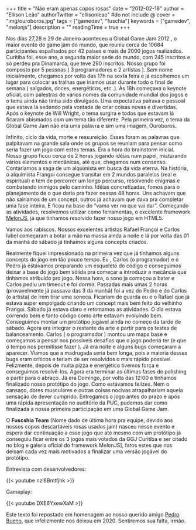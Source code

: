 +++
title = "Não eram apenas copos rosas"
date = "2012-02-16"
author = "Ellison Leão"
authorTwitter = "ellisonleao" #do not include @
cover = "img/ouroboros.jpg"
tags = ["gamedev", "fuschia"]
keywords = ["gamedev", "melonjs"]
description = ""
readingTime = true
+++

Nos dias 27,28 e 29 de Janeiro aconteceu a Global Game Jam 2012 , o maior evento de game jam do mundo, que reuniu cerca de 10684 participantes espalhados por 42 países e mais de 2000 jogos realizados. Curitiba foi, esse ano, a segunda maior sede do mundo, com 245 inscritos e só perdeu pra Dinamarca, que teve 290 inscritos. Nosso grupo foi composto por 5 pessoas ( 3 programadores e 2 artistas ). Sem nome inicialmente, chegamos por volta das 17h na sexta feira e já escolhemos um lugar para colocar as tralhas que iríamos usar durante todo o final de semana ( salgados, doces, energéticos, etc..). Às 18h começava o keynote oficial, com palestras de vários nomes da comunidade mundial dos jogos e o tema ainda não tinha sido divulgado. Uma expectativa pairava o pessoal que estava lá sedendo pela vontade de criar coisas novas e divertidas. Após o keynote de Will Wright, o tema surgira e todos que estavam lá ficaram abismados com um tema tão diferente. Pela primeira vez, o tema da Global Game Jam não era uma palavra e sim uma imagem, Ouroboros.

Infinito, ciclo da vida, morte e ressureição. Esses foram as palavras que palpitavam na grande sala onde os grupos se reuniam para pensar como seria fazer um jogo com estes temas. Era a hora do brainstorm inicial. Nosso grupo ficou cerca de 2 horas jogando idéias num papel, misturando vários elementos e mecânicas, até que, chegamos num  consenso. Contaríamos a saga de um alquimista em busca da vida eterna. Na história, o alquimista Frangoi consegue transitar em 2 mundos paralelos (real e espiritual) e tem de percorrer um longo percurso, resolvendo enigmas e combatendo inimigos pelo caminho. Idéias concretizadas, fomos para o planejamento de o que daria pra fazer nessas 48 horas. Uns achavam que não sairíamos de um concept, outros já achavam que dava pra completar uma fase inteira. E ficou na base do “vamo ver no que vai dar”. Começando as atividades, resolvemos utilizar como ferramentas, o excelente framework [MelonJS](https://melonjs.org), já que tínhamos resolvido fazer nosso jogo em HTML5.

Vamos aos rabiscos. Nossos excelentes artistas Rafael Françoi e Carlos Iubel começaram a botar a mão na massa ainda a noite e lá por volta das 01 da manhã do sábado já tinhamos alguns concepts criados.

Realmente fiquei impressionado na primeira vez que já tínhamos alguns concepts do jogo em tão pouco tempo. Eu , Carlos (o programador) e o Pedro já estávamos preparando um esqueleto do código e conseguimos deixar a base do jogo bem sólida pra começar a introduzir a mecância que tínhamos atribuído pro jogo. Nessa hora, o sono ja começou a bater e Carlos pediu um timeout e foi dormir. Passadas mais umas 2 horas (provavelmente já passava das 3 da manhã) foi a vez do Pedro e do Carlos (o artista) de irem tirar uma soneca. Ficariam de guarda eu e o Rafael que já estava super empolgado criando um concept mais bem feito do velhinho Frangoi. Sábado já estava claro e retomamos as atividades. O dia estava correndo bem e tanto código como arte estavam evoluíndo bem. Conseguimos montar um protótipo jogável ainda no começo da tarde de sábado. Agora era integrar o restante da arte e partir para os testes de balanceamento. Carlos ( o programador ) montou um mapa base e começamos a pensar nos possíveis desafios que o jogo poderia ter (e que o tempo nos permitisse fazer ). Já era noite e alguns bugs começaram a aparecer. Víamos que a madrugada seria bem longa, pois a maioria desses bugs eram críticos e teriam de ser resolvidos o mais rápido possível. Felizmente, depois de muita pizza e energético tivemos força e conseguimos resolvê-los. Agora era terminar as últimas fases de polishing e partir para o abraço. Já era Domingo, por volta das 12:00 e tínhamos finalizado nosso protótipo do jogo. Como estávamos felizes. Nem o cansaço, dores musculares e outras coisas nocivas atrapalhariam aquela sensação de dever cumprido. Entregamos o jogo antes do prazo e após uma rápida apresentação no auditório da PUC, pudemos dar como finalizada a nossa primeira participação em uma Global Game Jam.

O **Fuscshia Team** (Nome dado de última hora pra equipe, devido aos nossos copos descartáveis rosas usados jam) nasceu nesse evento e espera dar continuação a esse jogo que até mesmo com um protótipo já conseguiu ficar entre os 3 jogos mais votados da GGJ Curitiba e ser citado no blog e galeria oficial do framework MelonJS], fatos estes que nos deixam cada vez mais motivados a finalizar uma versão jogável do protótipo.


Entrevista com desenvolvedores:

{{< youtube nzl6Bmtfjhk >}}


Gameplay:

{{< youtube DXE6YxewXaM >}}


Este texto foi repostado em homenagem ao nosso querido amigo [Pedro Bueno](https://www.instagram.com/ph_bueno/), que infelizmente nos deixou em 2020. Sentiremos sua falta, irmão.
